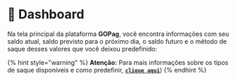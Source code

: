# 📱 Dashboard

Na tela principal da plataforma **GOPag**, você encontra informações com seu saldo atual, saldo previsto para o próximo dia, o saldo futuro e o método de saque desses valores que você deixou predefinido:



{% hint style="warning" %}
**Atenção:** Para mais informações sobre os tipos de saque disponíveis e como predefinir, [**`clique aqui`**](/CONFIGURACOES/README.md))
{% endhint %}

